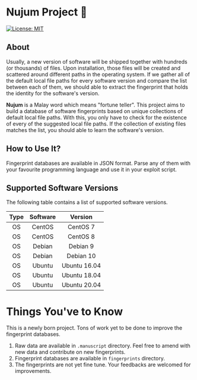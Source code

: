 Nujum Project &#129497;
========================

   [![License: MIT](https://img.shields.io/badge/License-MIT-yellow.svg)](https://opensource.org/licenses/MIT)

 ## About

  Usually, a new version of software will be shipped together with hundreds (or thousands) of files. Upon installation, those files will be created and scattered around different paths in the operating system. If we gather all of the default local file paths for every software version and compare the list between each of them, we should able to extract the fingerprint that holds the identity for the software's version.

  __Nujum__ is a Malay word which means "fortune teller". This project aims to build a database of software fingerprints based on unique collections of default local file paths. With this, you only have to check for the existence of every of the suggested local file paths. If the collection of existing files matches the list, you should able to learn the software's version.

 ## How to Use It?

   Fingerprint databases are available in JSON format. Parse any of them with your favourite programming language and use it in your exploit script.

 ## Supported Software Versions
   The following table contains a list of supported software versions.
   
   | Type  | Software | Version      |
   | :---: | :---:    | :---:        |
   | OS    | CentOS   | CentOS 7     |
   | OS    | CentOS   | CentOS 8     |
   | OS    | Debian   | Debian 9     |
   | OS    | Debian   | Debian 10    |
   | OS    | Ubuntu   | Ubuntu 16.04 |
   | OS    | Ubuntu   | Ubuntu 18.04 |
   | OS    | Ubuntu   | Ubuntu 20.04 |

 # Things You've to Know

   This is a newly born project. Tons of work yet to be done to improve the fingerprint databases.

   1. Raw data are available in `.manuscript` directory. Feel free to amend with new data and contribute on new fingerprints.
   2. Fingerprint databases are available in `fingerprints` directory.
   3. The fingerprints are not yet fine tune. Your feedbacks are welcomed for improvements.
